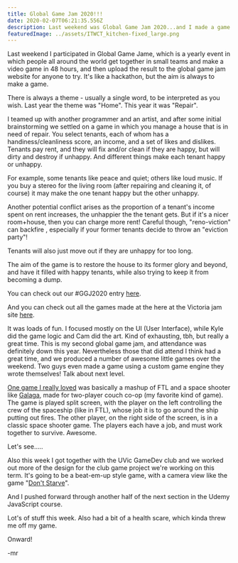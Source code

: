 ```yaml
---
title: Global Game Jam 2020!!!
date: 2020-02-07T06:21:35.556Z
description: Last weekend was Global Game Jam 2020...and I made a game!
featuredImage: ../assets/ITWCT_kitchen-fixed_large.png
---
```

Last weekend I participated in Global Game Jame, which is a yearly event in which people all around the world get together in small teams and make a video game in 48 hours, and then upload the result to the global game jam website for anyone to try. It's like a hackathon, but the aim is always to make a game.

There is always a theme - usually a single word, to be interpreted as you wish. Last year the theme was "Home". This year it was "Repair".

I teamed up with another programmer and an artist, and after some initial brainstorming we settled on a game in which you manage a house that is in need of repair. You select tenants, each of whom has a handiness/cleanliness score, an income, and a set of likes and dislikes. Tenants pay rent, and they will fix and/or clean if they are happy, but will dirty and destroy if unhappy. And different things make each tenant happy or unhappy. 

For example, some tenants like peace and quiet; others like loud music. If you buy a stereo for the living room (after repairing and cleaning it, of course) it may make the one tenant happy but the other unhappy. 

Another potential conflict arises as the proportion of a tenant's income spent on rent increases, the unhappier the the tenant gets. But if it's a nicer room+house, then you can charge more rent! Careful though, "reno-viction" can backfire , especially if your former tenants decide to throw an "eviction party"!

Tenants will also just move out if they are unhappy for too long.

The aim of the game is to restore the house to its former glory and beyond, and have it filled with happy tenants, while also trying to keep it from becoming a dump.



You can check out our #GGJ2020 entry [here](https://globalgamejam.org/2020/games/if-these-walls-could-talk-1).

And you can check out all the games made at the here at the Victoria jam site [here](https://globalgamejam.org/2020/jam-sites/victoria-ggj/games).

It was loads of fun. I focused mostly on the UI (User Interface), while Kyle did the game logic and Cam did the art. Kind of exhausting, tbh, but really a great time. This is my second global game jam, and attendance was definitely down this year. Nevertheless those that did attend I think had a great time, and we produced a number of awesome little games over the weekend. Two guys even made a game using a custom game engine they wrote themselves! Talk about next level. 

[One game I really loved](https://globalgamejam.org/2020/games/space-apes-space-co-opera-4) was basically a mashup of FTL and a space shooter like [Galaga](https://www.google.com/search?q=galaga&oq=galaga&aqs=chrome..69i57j0l7.865j0j7&sourceid=chrome&ie=UTF-8), made for two-player couch co-op (my favorite kind of game). The game is played split screen, with the player on the left controlling the crew of the spaceship (like in FTL), whose job it is to go around the ship putting out fires. The other player, on the right side of the screen, is in a classic space shooter game. The players each have a job, and must work together to survive. Awesome.

Let's see.....

Also this week I got together with the UVic GameDev club and we worked out more of the design for the club game project we're working on this term. It's going to be a beat-em-up style game, with a camera view like the game "[Don't Starve](https://www.google.com/search?q=dont%27+starve&sxsrf=ACYBGNSiBtSfX_3nR1hZGwmFv30xmG5a8g:1581059047700&source=lnms&tbm=isch&sa=X&ved=2ahUKEwihs6D3777nAhXBFjQIHb8EBlwQ_AUoAXoECA8QAw&biw=755&bih=750)".

And I pushed forward through another half of the next section in the Udemy JavaScript course.

Lot's of stuff this week. Also had a bit of a health scare, which kinda threw me off my game.

Onward!

\-mr

